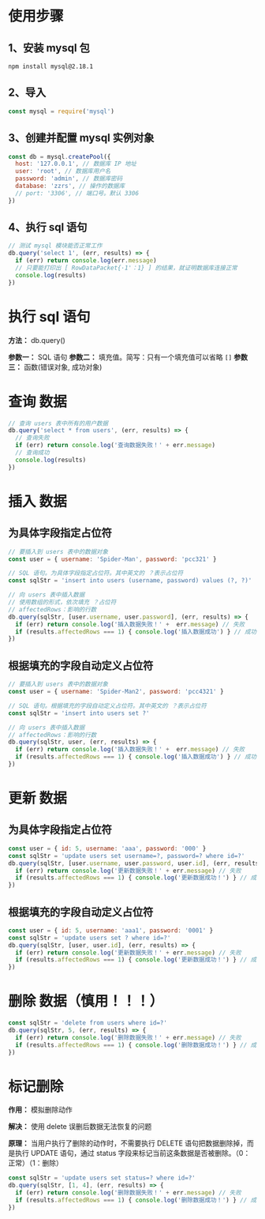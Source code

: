 # 使用步骤
  ## 1、安装 mysql 包
  `npm install mysql@2.18.1`

  ## 2、导入
  ```js
  const mysql = require('mysql')
  ```

  ## 3、创建并配置 mysql 实例对象
  ```js
  const db = mysql.createPool({
    host: '127.0.0.1', // 数据库 IP 地址
    user: 'root', // 数据库用户名
    password: 'admin', // 数据库密码
    database: 'zzrs', // 操作的数据库
    // port: '3306', // 端口号。默认 3306
  })
  ```

  ## 4、执行 sql 语句
  ```js
  // 测试 mysql 模块能否正常工作
  db.query('select 1', (err, results) => {
    if (err) return console.log(err.message)
    // 只要能打印出 [ RowDataPacket{·1'：1} ] 的结果，就证明数据库连接正常
    console.log(results)
  })
  ```

# 执行 sql 语句
  **方法：** db.query()

  **参数一：** SQL 语句
  **参数二：** 填充值。简写：只有一个填充值可以省略 `[]`
  **参数三：** 函数(错误对象, 成功对象)

# 查询 数据
  ```js
  // 查询 users 表中所有的用户数据
  db.query('select * from users', (err, results) => {
    // 查询失败
    if (err) return console.log('查询数据失败！' + err.message)
    // 查询成功
    console.log(results)
  })
  ```

# 插入 数据
  ## 为具体字段指定占位符
  ```js
  // 要插入到 users 表中的数据对象
  const user = { username: 'Spider-Man', password: 'pcc321' }

  // SQL 语句。为具体字段指定占位符。其中英文的 ？表示占位符
  const sqlStr = 'insert into users (username, password) values (?, ?)'

  // 向 users 表中插入数据 
  // 使用数组的形式，依次填充 ？占位符
  // affectedRows：影响的行数
  db.query(sqlStr, [user.username, user.password], (err, results) => {
    if (err) return console.log('插入数据失败！' +  err.message) // 失败 
    if (results.affectedRows === 1) { console.log('插入数据成功') } // 成功
  })
  ```

  ## 根据填充的字段自动定义占位符
  ```js
  // 要插入到 users 表中的数据对象
  const user = { username: 'Spider-Man2', password: 'pcc4321' }

  // SQL 语句。根据填充的字段自动定义占位符。其中英文的 ？表示占位符
  const sqlStr = 'insert into users set ?'

  // 向 users 表中插入数据 
  // affectedRows：影响的行数
  db.query(sqlStr, user, (err, results) => {
    if (err) return console.log('插入数据失败！' +  err.message) // 失败 
    if (results.affectedRows === 1) { console.log('插入数据成功') } // 成功
  })
  ```

# 更新 数据
  ## 为具体字段指定占位符
  ```js
  const user = { id: 5, username: 'aaa', password: '000' }
  const sqlStr = 'update users set username=?, password=? where id=?'
  db.query(sqlStr, [user.username, user.password, user.id], (err, results) => {
    if (err) return console.log('更新数据失败！' + err.message) // 失败
    if (results.affectedRows === 1) { console.log('更新数据成功！') } // 成功
  })
  ```

  ## 根据填充的字段自动定义占位符
  ```js
  const user = { id: 5, username: 'aaa1', password: '0001' }
  const sqlStr = 'update users set ? where id=?'
  db.query(sqlStr, [user, user.id], (err, results) => {
    if (err) return console.log('更新数据失败！' + err.message) // 失败
    if (results.affectedRows === 1) { console.log('更新数据成功！') } // 成功
  })
  ```

# 删除 数据（慎用！！！）
  ```js
  const sqlStr = 'delete from users where id=?'
  db.query(sqlStr, 5, (err, results) => {
    if (err) return console.log('删除数据失败！' + err.message) // 失败
    if (results.affectedRows === 1) { console.log('删除数据成功！') } // 成功
  })
  ```

# 标记删除
  **作用：** 模拟删除动作

  **解决：** 使用 delete 误删后数据无法恢复的问题

  **原理：** 当用户执行了删除的动作时，不需要执行 DELETE 语句把数据删除掉，而是执行 UPDATE 语句，通过 status 字段来标记当前这条数据是否被删除。（0：正常）（1：删除）

  ```js
  const sqlStr = 'update users set status=? where id=?'
  db.query(sqlStr, [1, 4], (err, results) => {
    if (err) return console.log('删除数据失败！' + err.message) // 失败
    if (results.affectedRows === 1) { console.log('删除数据成功！') } // 成功
  })
  ```